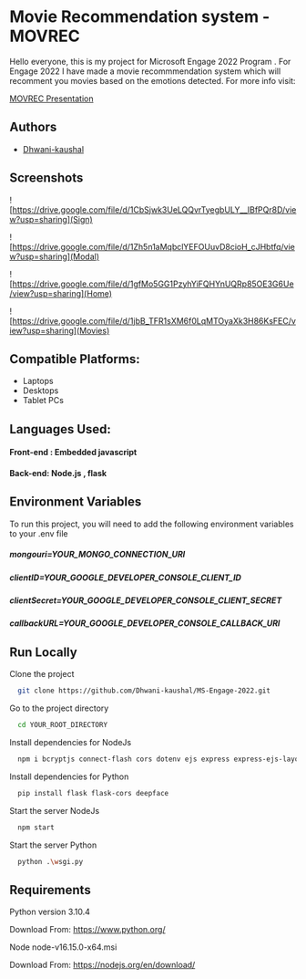 
# Movie Recommendation system - MOVREC

Hello everyone, this is my project for Microsoft Engage 2022 Program . For Engage 2022 I have made a movie recommmendation system which will recomment you movies based on the emotions detected.
For more info visit:

[MOVREC Presentation](https://www.canva.com/design/DAFCDl5O-fY/nGtR_p3I0DKD3Xj7pIlEOg/edit?utm_content=DAFCDl5O-fY&utm_campaign=designshare&utm_medium=link2&utm_source=sharebutton)



## Authors

- [Dhwani-kaushal](https://github.com/Dhwani-kaushal)


## Screenshots 

![https://drive.google.com/file/d/1CbSjwk3UeLQQvrTyegbULY__IBfPQr8D/view?usp=sharing](Sign)

![https://drive.google.com/file/d/1Zh5n1aMqbclYEFOUuvD8cioH_cJHbtfq/view?usp=sharing](Modal)

![https://drive.google.com/file/d/1gfMo5GG1PzyhYiFQHYnUQRp85OE3G6Ue/view?usp=sharing](Home)

![https://drive.google.com/file/d/1jbB_TFR1sXM6f0LqMTOyaXk3H86KsFEC/view?usp=sharing](Movies)


## Compatible Platforms:

- Laptops
- Desktops
- Tablet PCs

## Languages Used:

#### Front-end : Embedded javascript
#### Back-end: Node.js , flask


## Environment Variables

To run this project, you will need to add the following environment variables to your .env file

##### mongouri=YOUR_MONGO_CONNECTION_URI

##### clientID=YOUR_GOOGLE_DEVELOPER_CONSOLE_CLIENT_ID

##### clientSecret=YOUR_GOOGLE_DEVELOPER_CONSOLE_CLIENT_SECRET

##### callbackURL=YOUR_GOOGLE_DEVELOPER_CONSOLE_CALLBACK_URI


## Run Locally

Clone the project

```bash
  git clone https://github.com/Dhwani-kaushal/MS-Engage-2022.git
```

Go to the project directory

```bash
  cd YOUR_ROOT_DIRECTORY
```

Install dependencies for NodeJs

```bash
  npm i bcryptjs connect-flash cors dotenv ejs express express-ejs-layouts express session mongoose nodemon  passport passport-local passport-google-oauth2
```
Install dependencies for Python

```bash
  pip install flask flask-cors deepface
```



Start the server NodeJs

```bash
  npm start
```

Start the server Python

```bash
  python .\wsgi.py
```



## Requirements

Python version 3.10.4

 Download From:
 https://www.python.org/

Node node-v16.15.0-x64.msi

 Download From:
 https://nodejs.org/en/download/

  
